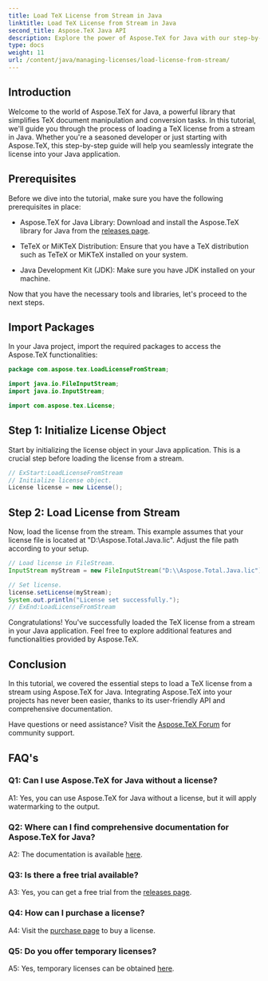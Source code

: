 ```yaml
---
title: Load TeX License from Stream in Java
linktitle: Load TeX License from Stream in Java
second_title: Aspose.TeX Java API
description: Explore the power of Aspose.TeX for Java with our step-by-step guide on loading TeX licenses from streams. Seamlessly integrate TeX document manipulation into your Java applications.
type: docs
weight: 11
url: /content/java/managing-licenses/load-license-from-stream/
---
```

## Introduction

Welcome to the world of Aspose.TeX for Java, a powerful library that simplifies TeX document manipulation and conversion tasks. In this tutorial, we'll guide you through the process of loading a TeX license from a stream in Java. Whether you're a seasoned developer or just starting with Aspose.TeX, this step-by-step guide will help you seamlessly integrate the license into your Java application.

## Prerequisites

Before we dive into the tutorial, make sure you have the following prerequisites in place:

- Aspose.TeX for Java Library: Download and install the Aspose.TeX library for Java from the [releases page](https://releases.aspose.com/tex/java/).

- TeTeX or MiKTeX Distribution: Ensure that you have a TeX distribution such as TeTeX or MiKTeX installed on your system.

- Java Development Kit (JDK): Make sure you have JDK installed on your machine.

Now that you have the necessary tools and libraries, let's proceed to the next steps.

## Import Packages

In your Java project, import the required packages to access the Aspose.TeX functionalities:

```java
package com.aspose.tex.LoadLicenseFromStream;

import java.io.FileInputStream;
import java.io.InputStream;

import com.aspose.tex.License;
```

## Step 1: Initialize License Object

Start by initializing the license object in your Java application. This is a crucial step before loading the license from a stream.

```java
// ExStart:LoadLicenseFromStream
// Initialize license object.
License license = new License();
```

## Step 2: Load License from Stream

Now, load the license from the stream. This example assumes that your license file is located at "D:\\Aspose.Total.Java.lic". Adjust the file path according to your setup.

```java
// Load license in FileStream.
InputStream myStream = new FileInputStream("D:\\Aspose.Total.Java.lic");

// Set license.
license.setLicense(myStream);
System.out.println("License set successfully.");
// ExEnd:LoadLicenseFromStream
```

Congratulations! You've successfully loaded the TeX license from a stream in your Java application. Feel free to explore additional features and functionalities provided by Aspose.TeX.

## Conclusion

In this tutorial, we covered the essential steps to load a TeX license from a stream using Aspose.TeX for Java. Integrating Aspose.TeX into your projects has never been easier, thanks to its user-friendly API and comprehensive documentation.

Have questions or need assistance? Visit the [Aspose.TeX Forum](https://forum.aspose.com/c/tex/47) for community support.

## FAQ's

### Q1: Can I use Aspose.TeX for Java without a license?

A1: Yes, you can use Aspose.TeX for Java without a license, but it will apply watermarking to the output.

### Q2: Where can I find comprehensive documentation for Aspose.TeX for Java?

A2: The documentation is available [here](https://reference.aspose.com/tex/java/).

### Q3: Is there a free trial available?

A3: Yes, you can get a free trial from the [releases page](https://releases.aspose.com/).

### Q4: How can I purchase a license?

A4: Visit the [purchase page](https://purchase.aspose.com/buy) to buy a license.

### Q5: Do you offer temporary licenses?

A5: Yes, temporary licenses can be obtained [here](https://purchase.aspose.com/temporary-license/).